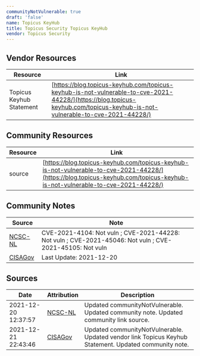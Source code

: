 ```yaml
---
communityNotVulnerable: true
draft: 'false'
name: Topicus KeyHub
title: Topicus Security Topicus KeyHub
vendor: Topicus Security
---
```


## Vendor Resources
| Resource | Link |
| --- | --- |
| Topicus Keyhub Statement | [https://blog.topicus-keyhub.com/topicus-keyhub-is-not-vulnerable-to-cve-2021-44228/](https://blog.topicus-keyhub.com/topicus-keyhub-is-not-vulnerable-to-cve-2021-44228/) |

## Community Resources
| Resource | Link |
| --- | --- |
| source | [https://blog.topicus-keyhub.com/topicus-keyhub-is-not-vulnerable-to-cve-2021-44228/](https://blog.topicus-keyhub.com/topicus-keyhub-is-not-vulnerable-to-cve-2021-44228/) |

## Community Notes
| Source | Note |
| --- | --- |
| [NCSC-NL](https://github.com/NCSC-NL/log4shell/blob/main/software/README.md) | CVE-2021-4104: Not vuln ; CVE-2021-44228: Not vuln ; CVE-2021-45046: Not vuln ; CVE-2021-45105: Not vuln </ul> |
| [CISAGov](https://raw.githubusercontent.com/cisagov/log4j-affected-db/develop/README.md) | Last Update: 2021-12-20 |

## Sources
| Date | Attribution | Description |
| --- | --- | --- |
| 2021-12-20 12:37:57 | [NCSC-NL](https://github.com/NCSC-NL/log4shell/blob/main/software/README.md) | Updated communityNotVulnerable. Updated community note. Updated community link source.  |
| 2021-12-21 22:43:46 | [CISAGov](https://raw.githubusercontent.com/cisagov/log4j-affected-db/develop/README.md) | Updated communityNotVulnerable. Updated vendor link Topicus Keyhub Statement. Updated community note.  |
